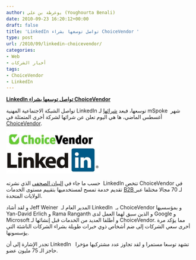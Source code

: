 ```yaml
---
author: يوغرطة بن علي (Youghourta Benali)
date: 2010-09-23 16:20:12+00:00
draft: false
title: 'LinkedIn تواصل توسعها بشراء ChoiceVendor '
type: post
url: /2010/09/linkedin-choicevendor/
categories:
- Web
- أخبار الشركات
tags:
- ChoiceVendor
- LinkedIn
---
```


**[LinkedIn تواصل توسعها بشراء ChoiceVendor]( https://www.it-scoop.com/2010/09/linkedin-choicevendor/)**


تواصل الشبكة الاجتماعية المهنية LinkedIn توسعها، فبعد [شرائها](https://www.it-scoop.com/2010/08/linkedin-acquires-mspoke/) لـ mSpoke  شهر أغسطس الماضي، ها هي اليوم تعلن عن شرائها لشركة أخرى المتمثلة في [ChoiceVendor](http://www.choicevendor.com/).


[![](LinkedIn-ChoiceVendor.png)
]( https://www.it-scoop.com/2010/09/linkedin-choicevendor/)


حسب ما جاء في [البيان الصحفي](http://www.businesswire.com/news/home/20100923005446/en) الذي نشرته  LinkedIn تتخص ChoiceVendor في تقديم خدمة تمسح لمستخدميها بتقييم مستوى الخدمات [B2B ](http://en.wikipedia.org/wiki/Business-to-business) لـ 70 مجالا مختلفا عبر الولايات المتحدة.

و لقد أشاد Jeff Weiner  المدير العام لـ LinkedIn  بـ ChoiceVendor و بمؤسسيها Yan-David Erlich و Rama Ranganth و الذين سبق لهما العمل لدى Google و Microsoft و أطلقا العديد من الخدمات قبل إنشائها لـ ChoiceVendor. مما يؤكد مرة أخرى سعي الشركات إلى ضم أشخاص ذوي خبرات طويلة بشراء الشركات الناشئة التي يؤسسونها.

تجدر الإشارة إلى أن LinkedIn   تشهد توسعا مستمرا و لقد تجاوز عدد مشتركيها مؤخرا حاجز الـ 75 مليون عضو.
